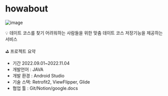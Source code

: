 # howabout

![image](https://user-images.githubusercontent.com/96921957/203686720-7eb4634f-fd03-4400-bb65-08ee3078facf.png)



💡 데이트 코스를 찾기 어려워하는 사람들을 위한 맞춤 데이트 코스 저장기능을 제공하는 서비스



⛳ 프로젝트 요약
- 기간 2022.09.01~2022.11.04
- 개발언어 : JAVA
- 개발 환경 : Android Studio
- 기술 스택: Retrofit2, ViewFlipper, Glide
- 협업 툴 : Git/Notion/google.docs
